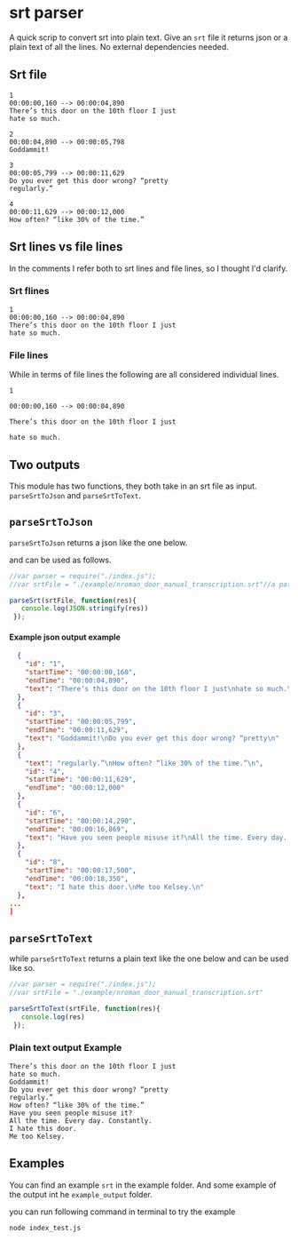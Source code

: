 # srt parser
A quick scrip to convert srt into plain text.
Give an `srt` file it returns json or a plain text of all the lines.
No external dependencies needed.


## Srt file
```srt
1
00:00:00,160 --> 00:00:04,890
There’s this door on the 10th floor I just
hate so much.

2
00:00:04,890 --> 00:00:05,798
Goddammit!

3
00:00:05,799 --> 00:00:11,629
Do you ever get this door wrong? “pretty
regularly.”

4
00:00:11,629 --> 00:00:12,000
How often? “like 30% of the time.”
```

## Srt lines vs file lines
In the comments I refer both to srt lines and file lines, so I thought I'd clarify.

### Srt flines
```
1
00:00:00,160 --> 00:00:04,890
There’s this door on the 10th floor I just
hate so much.
```

### File lines
While in terms of file lines the following are all considered individual lines.
```
1
```

```
00:00:00,160 --> 00:00:04,890
```

```
There’s this door on the 10th floor I just
```

```
hate so much.
```

## Two outputs
This module has two functions, they both take in an srt file as input.
`parseSrtToJson` and `parseSrtToText`.

## `parseSrtToJson`
`parseSrtToJson` returns a json like the one below.

and can be used as follows.

```javascript
//var parser = require("./index.js");
//var srtFile = "./example/nroman_door_manual_transcription.srt"//a path to some srt file you want to open

parseSrt(srtFile, function(res){
   console.log(JSON.stringify(res))
 });
```


#### Example json output example

```json
  {
    "id": "1",
    "startTime": "00:00:00,160",
    "endTime": "00:00:04,890",
    "text": "There’s this door on the 10th floor I just\nhate so much.\n"
  },
  {
    "id": "3",
    "startTime": "00:00:05,799",
    "endTime": "00:00:11,629",
    "text": "Goddammit!\nDo you ever get this door wrong? “pretty\n"
  },
  {
    "text": "regularly.”\nHow often? “like 30% of the time.”\n",
    "id": "4",
    "startTime": "00:00:11,629",
    "endTime": "00:00:12,000"
  },
  {
    "id": "6",
    "startTime": "00:00:14,290",
    "endTime": "00:00:16,869",
    "text": "Have you seen people misuse it?\nAll the time. Every day. Constantly.\n"
  },
  {
    "id": "8",
    "startTime": "00:00:17,500",
    "endTime": "00:00:18,350",
    "text": "I hate this door.\nMe too Kelsey.\n"
  },
...
]
```

## `parseSrtToText`

while `parseSrtToText` returns a plain text like the one below and can be used like so.

```javascript
//var parser = require("./index.js");
//var srtFile = "./example/nroman_door_manual_transcription.srt"

parseSrtToText(srtFile, function(res){
   console.log(res)
 });
```

### Plain text output Example

```
There’s this door on the 10th floor I just
hate so much.
Goddammit!
Do you ever get this door wrong? “pretty
regularly.”
How often? “like 30% of the time.”
Have you seen people misuse it?
All the time. Every day. Constantly.
I hate this door.
Me too Kelsey.
```

## Examples
You can find an example `srt` in the example folder. And some example of the output int he `example_output` folder.

you can run following command in terminal to try the example

```bash
node index_test.js
```

<!--
## code overview

The script has a main function `parseSrtContent` that takes in an srt file and returns a json like the one seen above to the callback.

`parseSrtToText` uses `parseSrtToText` to iterate over the "srt json" and return the text as a string.

 `parseSrtContent` opens up the file.
 splits it into an array of file lines.
  defines the components of the srt line as regex variables (line counter, timecodes, text).

  then iterates over the file lines array

  and for each line checks agains the srt components regex previously defined

  if it matches then creates a srt line object where it saves the attribute.

  The tricky part is how to save the second file line of the text without overwritightin the text. so the workaround is that because we know there can be at most two lines but there were never be more then two. it checks if that `.text` attribute already exists, and if it does it means we are on the second line and it appends the text of the second line.
  if it doesn't then we are on the first line and it can be created.
  line breaks`"\n"` are added to preserve initial srt internal line division/carriage return for srt lines

then reached the second line it adds it to the array of srt lines objects results.

And when the loop is finished this is returned to the callback.
  -->
